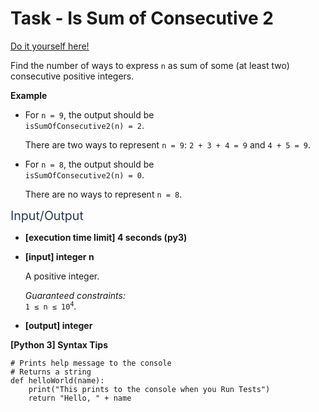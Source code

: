 # Task - Is Sum of Consecutive 2

[Do it yourself here!](https://app.codesignal.com/arcade/code-arcade/labyrinth-of-nested-loops/EQSjA5PRfyHueeNkj)

<p>Find the number of ways to express <code>n</code> as sum of some (at least two) consecutive positive integers.</p>
<p><strong>Example</strong></p>
<ul>
<li>
<p>For <code>n = 9</code>, the output should be<br>
<code>isSumOfConsecutive2(n) = 2</code>.</p>
<p>There are two ways to represent <code>n = 9</code>: <code>2 + 3 + 4 = 9</code> and <code>4 + 5 = 9</code>.</p>
</li>
<li>
<p>For <code>n = 8</code>, the output should be<br>
<code>isSumOfConsecutive2(n) = 0</code>.</p>
<p>There are no ways to represent <code>n = 8</code>.</p>
</li>
</ul>
<p><span class="markdown--header" style="color:#2b3b52;font-size:1.4em">Input/Output</span></p>
<ul>
<li>
<p><strong>[execution time limit] 4 seconds (py3)</strong></p>
</li>
<li>
<p><strong>[input] integer n</strong></p>
<p>A positive integer.</p>
<p><em>Guaranteed constraints:</em><br>
<code>1 ≤ n ≤ 10<sup>4</sup></code>.</p>
</li>
<li>
<p><strong>[output] integer</strong></p>
</li>
</ul>
<p><strong>[Python 3] Syntax Tips</strong></p>
<pre><code class="language-python"><span class="hljs-comment"># Prints help message to the console</span>
<span class="hljs-comment"># Returns a string</span>
<span class="hljs-keyword">def</span> <span class="hljs-title function_">helloWorld</span>(<span class="hljs-params">name</span>):
    <span class="hljs-built_in">print</span>(<span class="hljs-string">"This prints to the console when you Run Tests"</span>)
    <span class="hljs-keyword">return</span> <span class="hljs-string">"Hello, "</span> + name

</code></pre>
